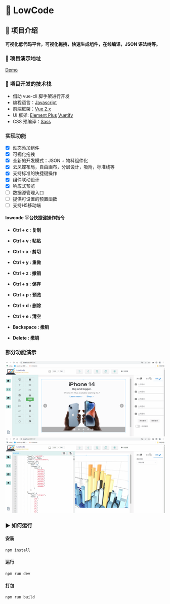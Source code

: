 # 🚩 LowCode

## 📝 项目介绍

#### 可视化低代码平台，可视化拖拽，快速生成组件，在线编译，JSON 语法树等。

### 📌 项目演示地址

[Demo](https://leoyongyuan.github.io/YouthCamp-lowcode/dist/index.html#/)

### 🔑 项目开发的技术栈

- 借助 vue-cli 脚手架进行开发
- 编程语言：[Javascript](https://www.javascript.com/)
- 前端框架：[Vue 2.x](https://cn.vuejs.org/)
- UI 框架: [Element Plus](https://element-plus.org/zh-CN/#/zh-CN) [Vuetify](https://vuetifyjs.com/zh-Hans/)
- CSS 预编译：[Sass](https://sass.bootcss.com/documentation)

### 实现功能

- [x] 动态添加组件
- [x] 可视化拖拽
- [x] 全新的开发模式：JSON + 物料组件化
- [x] 云凤蝶布局，自由画布，分层设计，吸附，标准线等
- [x] 支持标准的快捷键操作
- [x] 组件联动设计
- [x] 响应式预览
- [ ] 数据源管理入口
- [ ] 提供可设置的预置函数
- [ ] 支持H5移动端

#### lowcode 平台快捷键操作指令

- **Ctrl + c : 复制**

- **Ctrl + v : 粘贴**

- **Ctrl + x : 剪切**

- **Ctrl + y : 重做**

- **Ctrl + z : 撤销**

- **Ctrl + s : 保存**

- **Ctrl + p : 预览**

- **Ctrl + d : 删除**

- **Ctrl + e : 清空**

- **Backspace : 撤销**

- **Delete : 撤销**

### 部分功能演示
![image](https://github.com/leoyongyuan/YouthCamp-lowcode/blob/master/src/assets/show1.gif)
![image](https://github.com/leoyongyuan/YouthCamp-lowcode/blob/master/src/assets/show3.gif)

### ▶ 如何运行

#### 安装

```
npm install
```

#### 运行

```
npm run dev
```

#### 打包

```
npm run build
```
